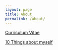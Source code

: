 ```yaml
---
layout: page
title: About
permalink: /about/
---
```


[Curriculum Vitae](https://anqishao.com/cv/ "CV") 


[10 Things about myself](https://anqishao.com/aboutmyself/ "about") 
